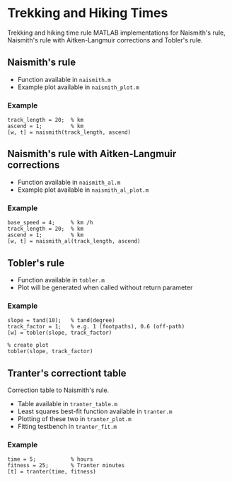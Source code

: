# Trekking and Hiking Times #

Trekking and hiking time rule MATLAB implementations for Naismith's rule, Naismith's rule with Aitken-Langmuir corrections and Tobler's rule.

## Naismith's rule ##

* Function available in `naismith.m`
* Example plot available in `naismith_plot.m`

### Example ###

	track_length = 20;  % km
	ascend = 1;         % km
	[w, t] = naismith(track_length, ascend)


## Naismith's rule with Aitken-Langmuir corrections ##

* Function available in `naismith_al.m`
* Example plot available in `naismith_al_plot.m`

### Example ###

	base_speed = 4;     % km /h
	track_length = 20;  % km
	ascend = 1;         % km
	[w, t] = naismith_al(track_length, ascend)

## Tobler's rule ##

* Function available in `tobler.m`
* Plot will be generated when called without return parameter

### Example ###

	slope = tand(10);   % tand(degree)
	track_factor = 1;   % e.g. 1 (footpaths), 0.6 (off-path)
	[w] = tobler(slope, track_factor)

	% create plot
	tobler(slope, track_factor)

## Tranter's correctiont table ##

Correction table to Naismith's rule.

* Table available in `tranter_table.m`
* Least squares best-fit function available in `tranter.m`
* Plotting of these two in `tranter_plot.m`
* Fitting testbench in `tranter_fit.m`

### Example ###

	time = 5;           % hours
	fitness = 25;		% Tranter minutes
	[t] = tranter(time, fitness)
